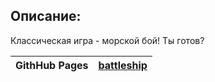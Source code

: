 ## Описание:

Классическая игра - морской бой! Ты готов?

| **GithHub Pages** | [battleship](https://goldlexx.github.io/battleship/) |
| ----------------- | -------------------------------------------------------------------- |





